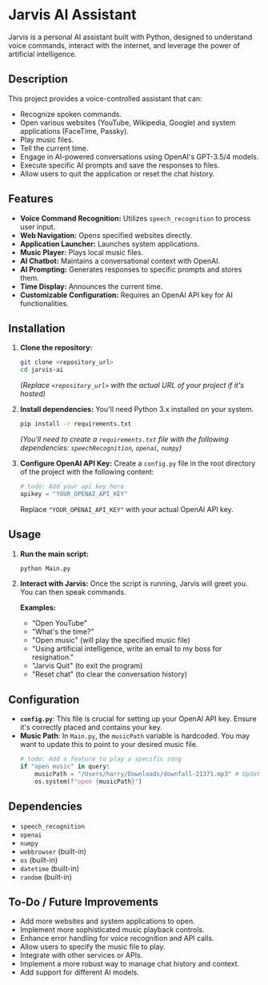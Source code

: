 # Jarvis AI Assistant

Jarvis is a personal AI assistant built with Python, designed to understand voice commands, interact with the internet, and leverage the power of artificial intelligence.

## Description

This project provides a voice-controlled assistant that can:
* Recognize spoken commands.
* Open various websites (YouTube, Wikipedia, Google) and system applications (FaceTime, Passky).
* Play music files.
* Tell the current time.
* Engage in AI-powered conversations using OpenAI's GPT-3.5/4 models.
* Execute specific AI prompts and save the responses to files.
* Allow users to quit the application or reset the chat history.

## Features

* **Voice Command Recognition:** Utilizes `speech_recognition` to process user input.
* **Web Navigation:** Opens specified websites directly.
* **Application Launcher:** Launches system applications.
* **Music Player:** Plays local music files.
* **AI Chatbot:** Maintains a conversational context with OpenAI.
* **AI Prompting:** Generates responses to specific prompts and stores them.
* **Time Display:** Announces the current time.
* **Customizable Configuration:** Requires an OpenAI API key for AI functionalities.

## Installation

1.  **Clone the repository:**
    ```bash
    git clone <repository_url>
    cd jarvis-ai
    ```
    *(Replace `<repository_url>` with the actual URL of your project if it's hosted)*

2.  **Install dependencies:**
    You'll need Python 3.x installed on your system.
    ```bash
    pip install -r requirements.txt
    ```
    *(You'll need to create a `requirements.txt` file with the following dependencies: `speechRecognition`, `openai`, `numpy`)*

3.  **Configure OpenAI API Key:**
    Create a `config.py` file in the root directory of the project with the following content:
    ```python
    # todo: Add your api key here
    apikey = "YOUR_OPENAI_API_KEY"
    ```
    Replace `"YOUR_OPENAI_API_KEY"` with your actual OpenAI API key.

## Usage

1.  **Run the main script:**
    ```bash
    python Main.py
    ```

2.  **Interact with Jarvis:**
    Once the script is running, Jarvis will greet you. You can then speak commands.

    **Examples:**
    * "Open YouTube"
    * "What's the time?"
    * "Open music" (will play the specified music file)
    * "Using artificial intelligence, write an email to my boss for resignation."
    * "Jarvis Quit" (to exit the program)
    * "Reset chat" (to clear the conversation history)

## Configuration

* **`config.py`**: This file is crucial for setting up your OpenAI API key. Ensure it's correctly placed and contains your key.
* **Music Path**: In `Main.py`, the `musicPath` variable is hardcoded. You may want to update this to point to your desired music file.
    ```python
    # todo: Add a feature to play a specific song
    if "open music" in query:
        musicPath = "/Users/harry/Downloads/downfall-21371.mp3" # Update this path
        os.system(f"open {musicPath}")
    ```

## Dependencies

* `speech_recognition`
* `openai`
* `numpy`
* `webbrowser` (built-in)
* `os` (built-in)
* `datetime` (built-in)
* `random` (built-in)

## To-Do / Future Improvements

* Add more websites and system applications to open.
* Implement more sophisticated music playback controls.
* Enhance error handling for voice recognition and API calls.
* Allow users to specify the music file to play.
* Integrate with other services or APIs.
* Implement a more robust way to manage chat history and context.
* Add support for different AI models.
